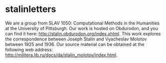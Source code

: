 # stalinletters
We are a group from SLAV 1050: Computational Methods in the Humanities at the University of Pittsburgh. Our work is hosted on Obdurodon, and you can find it here: http://stalin.obdurodon.org/index.xhtml. This work explores the correspondence between Joseph Stalin and Vyacheslav Molotov between 1925 and 1936. Our source material can be obtained at the following web address: http://militera.lib.ru/docs/da/stalin_molotov/index.html.
